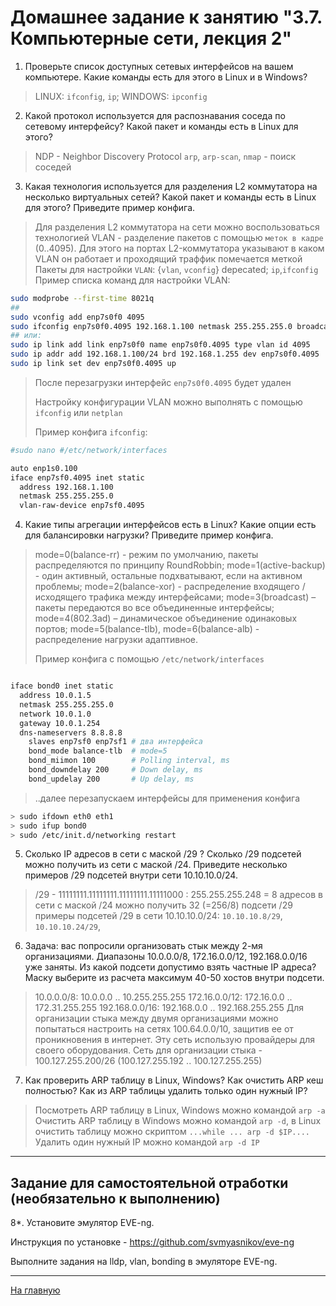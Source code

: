 # Домашнее задание к занятию "3.7. Компьютерные сети, лекция 2"

1. Проверьте список доступных сетевых интерфейсов на вашем компьютере. Какие команды есть для этого в Linux и в Windows?
> LINUX: `ifconfig`, `ip`;
> WINDOWS: `ipconfig`

2. Какой протокол используется для распознавания соседа по сетевому интерфейсу? Какой пакет и команды есть в Linux для этого?
> NDP - Neighbor Discovery Protocol
> `arp`, `arp-scan`, `nmap` - поиск соседей

3. Какая технология используется для разделения L2 коммутатора на несколько виртуальных сетей? Какой пакет и команды есть в Linux для этого? Приведите пример конфига.
> Для разделения L2 коммутатора на сети можно воспользоваться технологией VLAN - разделение пакетов с помощью `меток в кадре` (0..4095). Для этого на портах L2-коммутатора указывают в каком VLAN он работает и проходящий траффик помечается меткой 
> Пакеты для настройки `VLAN`: {`vlan`, `vconfig`} depecated;  `ip`,`ifconfig`
> Пример списка команд для настройки VLAN:

```bash
sudo modprobe --first-time 8021q
## 
sudo vconfig add enp7s0f0 4095
sudo ifconfig enp7s0f0.4095 192.168.1.100 netmask 255.255.255.0 broadcast 192.168.1.255 up
## или:
sudo ip link add link enp7s0f0 name enp7s0f0.4095 type vlan id 4095
sudo ip addr add 192.168.1.100/24 brd 192.168.1.255 dev enp7s0f0.4095
sudo ip link set dev enp7s0f0.4095 up

```
> После перезагрузки интерфейс `enp7s0f0.4095` будет удален 
>
> Настройку конфигурации VLAN можно выполнять с помощью `ifconfig` или `netplan`
>
> Пример конфига `ifconfig`:

```bash
#sudo nano #/etc/network/interfaces 

auto enp1s0.100
iface enp7sf0.4095 inet static
  address 192.168.1.100
  netmask 255.255.255.0
  vlan-raw-device enp7sf0.4095

```

4. Какие типы агрегации интерфейсов есть в Linux? Какие опции есть для балансировки нагрузки? Приведите пример конфига.

> mode=0(balance-rr) - режим по умолчанию, пакеты распределяются по принципу RoundRobbin;
> mode=1(active-backup) - один активный, остальные подхватывают, если на активном проблемы;
> mode=2(balance-xor) - распределение входящего / исходящего трафика между интерфейсами;
> mode=3(broadcast) – пакеты передаются во все объединенные интерфейсы;
> mode=4(802.3ad) – динамическое объединение одинаковых портов;
> mode=5(balance-tlb), mode=6(balance-alb) - распределение нагрузки адаптивное.
> 
> Пример конфига с помощью  `/etc/network/interfaces`
```bash

iface bond0 inet static
  address 10.0.1.5
  netmask 255.255.255.0
  network 10.0.1.0
  gateway 10.0.1.254
  dns-nameservers 8.8.8.8
    slaves enp7sf0 enp7sf1 # два интерфейса  
    bond_mode balance-tlb  # mode=5
	bond_miimon 100		   # Polling interval, ms
	bond_downdelay 200	   # Down delay, ms
	bond_updelay 200	   # Up delay, ms

```
> ..далее перезапускаем интерфейсы для применения конфига
```bash
> sudo ifdown eth0 eth1
> sudo ifup bond0
> sudo /etc/init.d/networking restart

```

5. Сколько IP адресов в сети с маской /29 ? Сколько /29 подсетей можно получить из сети с маской /24. Приведите несколько примеров /29 подсетей внутри сети 10.10.10.0/24.

> /29 - 11111111.11111111.11111111.11111000 : 255.255.255.248 = 8 адресов
> в сети с маской /24 можно получить 32 (=256/8) подсети /29
> примеры подсетей /29 в сети 10.10.10.0/24: `10.10.10.8/29`, `10.10.10.24/29`, 


6. Задача: вас попросили организовать стык между 2-мя организациями. Диапазоны 10.0.0.0/8, 172.16.0.0/12, 192.168.0.0/16 уже заняты. Из какой подсети допустимо взять частные IP адреса? Маску выберите из расчета максимум 40-50 хостов внутри подсети.
> 10.0.0.0/8: 10.0.0.0 .. 10.255.255.255 
> 172.16.0.0/12: 172.16.0.0 .. 172.31.255.255
> 192.168.0.0/16: 192.168.0.0 .. 192.168.255.255
> Для организации стыка между двумя организациями можно попытаться настроить на сетях 100.64.0.0/10, защитив ее от проникновения в интернет. Эту сеть использую провайдеры для своего оборудования. 
> Сеть для организации стыка - 100.127.255.200/26 (100.127.255.192 .. 100.127.255.255)

7. Как проверить ARP таблицу в Linux, Windows? Как очистить ARP кеш полностью? Как из ARP таблицы удалить только один нужный IP?
> Посмотреть ARP таблицу в Linux, Windows можно командой `arp -a`
> Очиcтить ARP таблицу в Windows можно командой `arp -d`, в Linux очистить таблицу можно скриптом `...while ... arp -d $IP....`
> Удалить один нужный IP можно командой `arp -d IP`
> 

 ---
## Задание для самостоятельной отработки (необязательно к выполнению)

 8*. Установите эмулятор EVE-ng.
 
 Инструкция по установке - https://github.com/svmyasnikov/eve-ng

 Выполните задания на lldp, vlan, bonding в эмуляторе EVE-ng. 
 
 ---


[На главную](../README.md)